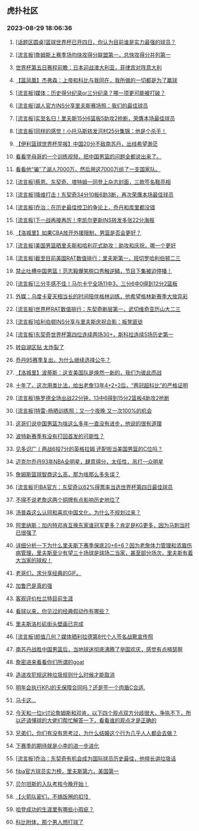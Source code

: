 ## 虎扑社区 
### 2023-08-29 18:06:36

1. [[话题区圆桌]篮球世界杯已开四日，你认为目前谁是实力最强的球员？](https://bbs.hupu.com/61885694.html)

2. [[流言板]詹姆斯上赛季场均快攻得分联盟第一，总快攻得分并列第一](https://bbs.hupu.com/61883207.html)

3. [世界杯第五日赛程前瞻：日本迎战澳大利亚，菲律宾对阵意大利](https://bbs.hupu.com/61884252.html)

4. [【篮凤凰】杰弗森：上帝和科比与我同在，我所做的一切都是为了赢球](https://bbs.hupu.com/61886331.html)

5. [[流言板]媒体：历史得分纪录or三分纪录？哪一项更可能被打破？](https://bbs.hupu.com/61884816.html)

6. [[流言板]湖人官方INS分享里夫斯赛场照：我们的最佳球员](https://bbs.hupu.com/61882218.html)

7. [[流言板]实至名归！里夫斯15分6篮板5助攻2抢断，荣膺本场最佳球员](https://bbs.hupu.com/61881904.html)

8. [[流言板]同样的感觉！小托马斯转发河村25分集锦：他是个杀手！](https://bbs.hupu.com/61883213.html)

9. [【伊利篮球世界杯早报】中国20分不敌南苏丹，出线希望渺茫](https://bbs.hupu.com/61879314.html)

10. [看看字母哥的一个训练视频，把中国男篮的问题全都说出来了。](https://bbs.hupu.com/61882959.html)

11. [看看他“骗”了湖人7000万，然后用这7000万组了一支国家队。](https://bbs.hupu.com/61884517.html)

12. [[流言板]蔡恩、东契奇、塔特姆一同登上杂志封面，三款签名鞋亮相](https://bbs.hupu.com/61882932.html)

13. [[流言板]降维打击！东契奇34分10板6助3断，再次荣膺本场最佳球员](https://bbs.hupu.com/61881934.html)

14. [[流言板]乔治：在历史最佳控卫的争论上，乔丹和库里都没错](https://bbs.hupu.com/61882367.html)

15. [[流言板]下一战再接再厉！李凯尔更新INS转发多张22分海报](https://bbs.hupu.com/61883135.html)

16. [【洛城里】如果CBA放开外援限制，男篮是否会更好？](https://bbs.hupu.com/61883212.html)

17. [[流言板]美国男篮晒里夫斯和哈利花式助攻：助攻和庆祝，哪一个更好](https://bbs.hupu.com/61882442.html)

18. [[流言板]截至目前美国RAT数值排行：里夫斯第一，班切罗哈利伯顿二三](https://bbs.hupu.com/61883362.html)

19. [禁止吐槽中国男篮！范志毅爆笑脱口秀触逆鳞，节目下集被迫停播！](https://bbs.hupu.com/61887434.html)

20. [[流言板]三分手感不佳！马尔卡宁全场11中3，三分6中0得到12分2篮板](https://bbs.hupu.com/61888553.html)

21. [外媒：乌度卡夏天相当长的时间陪伴格林训练，他希望格林新赛季大放异彩](https://bbs.hupu.com/61881590.html)

22. [[流言板]世界杯RAT数值排行：东契奇断层第一，武切维奇亚历山大二三](https://bbs.hupu.com/61883444.html)

23. [[流言板]哈利伯顿INS分享与里夫斯庆祝合影：板凳匪徒](https://bbs.hupu.com/61882259.html)

24. [[流言板]东契奇世界杯第四位连续两场30+，斯科拉连续5场历史第一](https://bbs.hupu.com/61882063.html)

25. [转自湖区贴 太炸裂了](https://bbs.hupu.com/61885119.html)

26. [乔丹95赛季复出，为什么继续选择公牛？](https://bbs.hupu.com/61887377.html)

27. [【洛城里】波蒂斯：这支美国队是焕然一新的，我们为彼此而战](https://bbs.hupu.com/61887976.html)

28. [十年了，这次用类比法，给出老詹13年4+2+2后，“两冠超科比”的严格证明](https://bbs.hupu.com/61884939.html)

29. [[流言板]施罗德全场出战22分钟，13中6得到15分2篮板4助攻2抢断](https://bbs.hupu.com/61888544.html)

30. [[流言板]特雷-杨晒训练照：又一个夜晚 又一次100%的机会](https://bbs.hupu.com/61887994.html)

31. [这哥们说中国男篮为啥这么多年一直没有进步，他说的很有道理](https://bbs.hupu.com/61886038.html)

32. [波特新赛季有没有打回首发的可能性？](https://bbs.hupu.com/61886759.html)

33. [见多识广丨两战6投7分的英格拉姆 还配担当美国男篮的C位吗？](https://bbs.hupu.com/61883861.html)

34. [迈克尔乔丹93年NBA全明星，肆意得分，太任性，吊打一众明星](https://bbs.hupu.com/61882183.html)

35. [詹姆斯篮球智商这么高，那为啥那么多失误？](https://bbs.hupu.com/61885550.html)

36. [[流言板]FIBA官方：东契奇以62%得票率当选世界杯第四日最佳球员](https://bbs.hupu.com/61888689.html)

37. [不得不说老詹这两个铜牌有点影响历史地位了](https://bbs.hupu.com/61886784.html)

38. [汤普森这么认同和喜欢中国文化，为什么不规划过来？](https://bbs.hupu.com/61885250.html)

39. [阿里纳斯：加内特邓肯互换东家谁冠军更多？肯定是KG更多，因为马刺当时已很强了](https://bbs.hupu.com/61884898.html)

40. [详细分析一下为什么里夫斯下赛季保底20+6+6？因为老詹体力管理和浓眉伤病管理，里夫斯至少有望三十场球是球场二当家，甚至部分场次，里夫斯有着大当家的球权！](https://bbs.hupu.com/61887478.html)

41. [老哥们，求分享经典的GIF。](https://bbs.hupu.com/61887470.html)

42. [加鲁巴是真的强](https://bbs.hupu.com/61887694.html)

43. [客观评价杜兰特目前生涯](https://bbs.hupu.com/61887239.html)

44. [看球以来，你见过的经典假动作有哪些？](https://bbs.hupu.com/61887533.html)

45. [里夫斯洛杉矶街头壁画已完成](https://bbs.hupu.com/61888145.html)

46. [[流言板]颜值几何？媒体晒利拉德第8代个人签名战靴宣传照](https://bbs.hupu.com/61884042.html)

47. [南苏丹战胜中国男篮后，当地球迷彻底沸腾了举国欢庆，感觉有点嘚瑟啊](https://bbs.hupu.com/61887827.html)

48. [詹密进来看看你们所谓的goat](https://bbs.hupu.com/61887225.html)

49. [造进攻犯规这种垃圾规则什么时候才能取消](https://bbs.hupu.com/61888148.html)

50. [明年会执行KPJ的无保障合同吗？还是签一个肉盾C合适.](https://bbs.hupu.com/61888455.html)

51. [马卡这…](https://bbs.hupu.com/61888125.html)

52. [今天和一位jr讨论詹姆斯和邓肯，以下四个观点双方分歧很大，争执不下，所以还请懂球的大佬们帮忙解答一下，看看谁的观点才是正确的](https://bbs.hupu.com/61887294.html)

53. [兄弟们，你们有没有思考过，为什么结婚这个行为几乎人人都会去做？](https://bbs.hupu.com/61886689.html)

54. [下赛季的期待就是小李的进一步进化](https://bbs.hupu.com/61888131.html)

55. [[流言板]乔治：东契奇有机会成为国际球员历史最佳，他擅长讲垃圾话](https://bbs.hupu.com/61882175.html)

56. [fiba官方球员实力榜，里夫斯第六，美国第一](https://bbs.hupu.com/61887616.html)

57. [贝尔坦斯的入队考核今晚开始！](https://bbs.hupu.com/61887370.html)

58. [【火箭队密们，不搞饭圈的扣1】](https://bbs.hupu.com/61887136.html)

59. [哈登成功的生涯里有哪些小瑕疵？](https://bbs.hupu.com/61887890.html)

60. [科比附体，那个男人想打球了](https://bbs.hupu.com/61887878.html)

